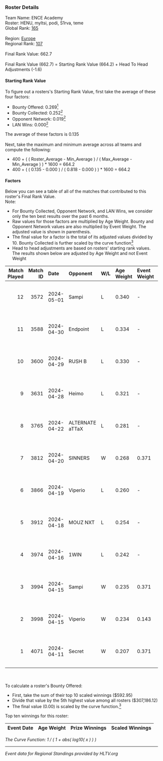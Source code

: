 ### Roster Details<br />
Team Name: ENCE Academy<br />
Roster: HENU, myltsi, podi, S1rva, teme<br />
Global Rank: [165](../../standings_global_2024_09_07.md)<br />
<br />
Region: [Europe]( ../../standings_europe_2024_09_07.md)<br />
Regional Rank: [107]( ../../standings_europe_2024_09_07.md)<br />
<br />
Final Rank Value:  662.7<br />
<br />
Final Rank Value (662.7) = Starting Rank Value (664.2) + Head To Head Adjustments (-1.6)<br />

#### Starting Rank Value<br />
To figure out a rosters's Starting Rank Value, first take the average of these four factors:<br />
- Bounty Offered: 0.269[<sup>1</sup>](#table2)
- Bounty Collected: 0.252[<sup>2</sup>](#table1)
- Opponent Network: 0.019[<sup>2</sup>](#table1)
- LAN Wins: 0.000[<sup>2</sup>](#table1)

The average of these factors is 0.135<br />
<br />
Next, take the maximum and minimum average across all teams and compute the following:<br />
- 400 + ( ( Roster_Average - Min_Average ) / ( Max_Average - Min_Average ) ) * 1600 = 664.2
- 400 + ( ( 0.135 - 0.000 ) / ( 0.818 - 0.000 ) ) * 1600 = 664.2


#### Factors<br />
Below you can see a table of all of the matches that contributed to this roster's Final Rank Value.<br />
Note:<br />

- For Bounty Collected, Opponent Network, and LAN Wins, we consider only the ten best results over the past 6 months.
- Raw values for those factors are multiplied by Age Weight. Bounty and Opponent Network values are also multiplied by Event Weight. The adjusted value is shown in parenthesis.
- The final value for a factor is the total of its adjusted values divided by 10. Bounty Collected is further scaled by the curve function[<sup>3</sup>](#curveFunction)
- Head to head adjustments are based on rosters' starting rank values. The results shown below are adjusted by Age Weight and not Event Weight
<span id="table1"></span><br />


| Match Played | Match ID | Date       | Opponent        | W/L | Age Weight | Event Weight | Bounty Collected | Opponent Network | LAN Wins  | H2H Adj. | Roster                          |
| -: | -: | :- | :- | :- | :- | :- | :- | :- | :- | -: | :- |
|           12 |     3572 | 2024-05-01 | Sampi           | L   | 0.340      | -            | -                | -                | -         |    -2.11 | HENU, myltsi, podi, S1rva, teme |
|           11 |     3588 | 2024-04-30 | Endpoint        | L   | 0.334      | -            | -                | -                | -         |    -1.28 | HENU, myltsi, podi, S1rva, teme |
|           10 |     3600 | 2024-04-29 | RUSH B          | L   | 0.330      | -            | -                | -                | -         |    -2.68 | HENU, myltsi, podi, S1rva, teme |
|            9 |     3631 | 2024-04-28 | Heimo           | L   | 0.321      | -            | -                | -                | -         |    -5.41 | HENU, myltsi, podi, S1rva, teme |
|            8 |     3765 | 2024-04-22 | ALTERNATE aTTaX | L   | 0.281      | -            | -                | -                | -         |    -1.11 | HENU, myltsi, podi, S1rva, teme |
|            7 |     3812 | 2024-04-20 | SINNERS         | W   | 0.268      | 0.371        | 0.081 (0.008)    | 1.000 (0.099)    | 0 (0.000) |     7.89 | HENU, myltsi, podi, S1rva, teme |
|            6 |     3866 | 2024-04-19 | Viperio         | L   | 0.260      | -            | -                | -                | -         |    -4.88 | HENU, myltsi, podi, S1rva, teme |
|            5 |     3912 | 2024-04-18 | MOUZ NXT        | L   | 0.254      | -            | -                | -                | -         |    -1.17 | HENU, myltsi, podi, S1rva, teme |
|            4 |     3974 | 2024-04-16 | 1WIN            | L   | 0.242      | -            | -                | -                | -         |    -1.73 | HENU, myltsi, podi, S1rva, teme |
|            3 |     3994 | 2024-04-15 | Sampi           | W   | 0.235      | 0.371        | 0.033 (0.003)    | 1.000 (0.087)    | 0 (0.000) |     5.90 | HENU, myltsi, podi, S1rva, teme |
|            2 |     3998 | 2024-04-15 | Viperio         | W   | 0.234      | 0.143        | 0.001 (0.000)    | 0.019 (0.001)    | 0 (0.000) |     3.03 | HENU, myltsi, podi, S1rva, teme |
|            1 |     4071 | 2024-04-11 | Secret          | W   | 0.207      | 0.371        | 0.000 (0.000)    | 0.025 (0.002)    | 0 (0.000) |     2.00 | HENU, myltsi, podi, S1rva, teme |

<br />
<span id="table2"></span><br />
To calculate a roster's Bounty Offered:<br />

- First, take the sum of their top 10 scaled winnings ($592.95)
- Divide that value by the 5th highest value among all rosters ($307,186.12)
- The final value (0.00) is scaled by the curve function.[<sup>3</sup>](#curveFunction)

Top ten winnings for this roster:<br />

| Event Date | Age Weight | Prize Winnings | Scaled Winnings |
| :- | -: | :- | :- |


<span id="curveFunction"></span>_The Curve Function: 1 / ( 1 + abs( log10( x ) ) )_<br />

---
_Event data for Regional Standings provided by HLTV.org_<br />
